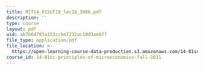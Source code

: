 ```yaml
---
title: MIT14_01SCF10_lec16_300k.pdf
description: ''
type: course
layout: pdf
uid: ab7b64703a153ccbe7232ac10d3ae6f7
file_type: application/pdf
file_location: >-
  https://open-learning-course-data-production.s3.amazonaws.com/14-01sc-principles-of-microeconomics-fall-2011/ab7b64703a153ccbe7232ac10d3ae6f7_MIT14_01SCF10_lec16_300k.pdf
course_id: 14-01sc-principles-of-microeconomics-fall-2011
---
```

